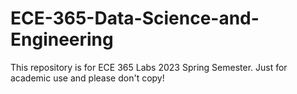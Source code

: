# ECE-365-Data-Science-and-Engineering
This repository is for ECE 365 Labs 2023 Spring Semester. Just for academic use and please don't copy!
